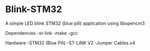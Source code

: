 # Blink-STM32
A simple LED blink STM32 (blue pill) application using libopencm3

Dependencies
-st-link
-make
-gcc

Hardware
-STM32 (Blue Pill)
-ST-LINK V2
-Jumper Cables x4
